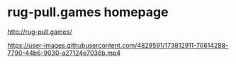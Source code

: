 # rug-pull.games homepage
http://rug-pull.games/

https://user-images.githubusercontent.com/4829591/173812911-70614288-7790-44b6-9030-a27124e7036b.mp4

